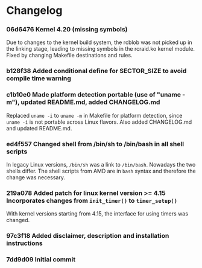 # Changelog

### 06d6476 Kernel 4.20 (missing symbols)

Due to changes to the kernel build system, the rcblob was not picked up in the
linking stage, leading to missing symbols in the rcraid.ko kernel module.
Fixed by changing Makefile destinations and rules.

### b128f38 Added conditional define for SECTOR_SIZE to avoid compile time warning

### c1b10e0 Made platform detection portable (use of "uname -m"), updated README.md, added CHANGELOG.md

Replaced `uname -i` to `uname -m` in Makefile for platform detection, since
`uname -i` is not portable across Linux flavors. Also added CHANGELOG.md and
updated README.md. 

### ed4f557 Changed shell from /bin/sh to /bin/bash in all shell scripts

In legacy Linux versions, `/bin/sh` was a link to `/bin/bash`. Nowadays the
two shells differ. The shell scripts from AMD are in `bash` syntax and
therefore the change was necessary. 

### 219a078 Added patch for linux kernel version >= 4.15 Incorporates changes from `init_timer()` to `timer_setup()`

With kernel versions starting from 4.15, the interface for using timers was
changed.

### 97c3f18 Added disclaimer, description and installation instructions

### 7dd9d09 Initial commit
